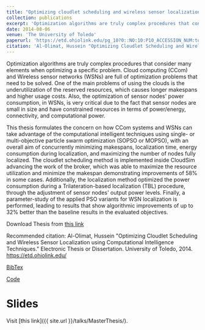 ```yaml
---
title: "Optimizing cloudlet scheduling and wireless sensor localization using computational intelligence techniques"
collection: publications
excerpt: 'Optimization algorithms are truly complex procedures that consider many elements when optimizing a specific problem. Cloud computing (CCom) and Wireless sensor networks (WSNs) are full of optimization problems that need to be solved. One of the main problems of using the clouds is the underutilization of the reserved resources, which causes longer makespans and higher usage costs. Also, the optimization of sensor nodes' power consumption, in WSNs, is very critical due to the fact that sensor nodes are small in size and have constrained resources in terms of power/energy, connectivity, and computational power.'
date: 2014-08-06
venue: 'The University of Toledo'
paperurl: 'https://etd.ohiolink.edu/pg_10?0::NO:10:P10_ACCESSION_NUM:toledo1403922600'
citation: 'Al-Olimat, Hussein "Optimizing Cloudlet Scheduling and Wireless Sensor Localization using Computational Intelligence Techniques." Electronic Thesis or Dissertation. University of Toledo, 2014. https://etd.ohiolink.edu/'
---
```


Optimization algorithms are truly complex procedures that consider many elements when optimizing a specific problem. Cloud computing (CCom) and Wireless sensor networks (WSNs) are full of optimization problems that need to be solved. One of the main problems of using the clouds is the underutilization of the reserved resources, which causes longer makespans and higher usage costs. Also, the optimization of sensor nodes' power consumption, in WSNs, is very critical due to the fact that sensor nodes are small in size and have constrained resources in terms of power/energy, connectivity, and computational power.

This thesis formulates the concern on how CCom systems and WSNs can take advantage of the computational intelligent techniques using single- or multi-objective particle swarm optimization (SOPSO or MOPSO), with an overall aim of concurrently minimizing makespans, localization time, energy consumption during localization, and maximizing the number of nodes fully localized. The cloudlet scheduling method is implemented inside CloudSim advancing the work of the broker, which was able to maximize the resource utilization and minimize the makespan demonstrating improvements of 58\% in some cases. Additionally, the localization method optimized the power consumption during a Trilateration-based localization (TBL) procedure, through the adjustment of sensor nodes' output power levels. Finally, a parameter-study of the applied PSO variants for WSN localization is performed, leading to results that show algorithmic improvements of up to 32\% better than the baseline results in the evaluated objectives.

Download Thesis from [this link](https://etd.ohiolink.edu/pg_10?0::NO:10:P10_ACCESSION_NUM:toledo1403922600)

Recommended citation: Al-Olimat, Hussein "Optimizing Cloudlet Scheduling and Wireless Sensor Localization using Computational Intelligence Techniques." Electronic Thesis or Dissertation. University of Toledo, 2014. https://etd.ohiolink.edu/

[BibTex](https://github.com/halolimat/publications/blob/7c795700fc84be90e93f5fa35ab205fa7ebf6b86/all.bib#L126)

[Code](https://github.com/halolimat/clocacits)

# Slides

Visit [this link]({{ site.url }}/talks/MasterThesis/).
